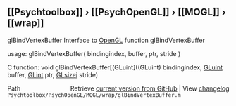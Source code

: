 ## [[Psychtoolbox]] &#8250; [[PsychOpenGL]] &#8250; [[MOGL]] &#8250; [[wrap]]

glBindVertexBuffer  Interface to [OpenGL](OpenGL) function glBindVertexBuffer  
  
usage:  glBindVertexBuffer( bindingindex, buffer, ptr, stride )  
  
C function:  void glBindVertexBuffer[(GLuint]((GLuint) bindingindex, [GLuint](GLuint) buffer, [GLint](GLint) ptr, [GLsizei](GLsizei) stride)  




<div class="code_header" style="text-align:right;">
  <span style="float:left;">Path&nbsp;&nbsp;</span> <span class="counter">Retrieve <a href=
  "https://raw.github.com/Psychtoolbox-3/Psychtoolbox-3/beta/Psychtoolbox/PsychOpenGL/MOGL/wrap/glBindVertexBuffer.m">current version from GitHub</a> | View <a href=
  "https://github.com/Psychtoolbox-3/Psychtoolbox-3/commits/beta/Psychtoolbox/PsychOpenGL/MOGL/wrap/glBindVertexBuffer.m">changelog</a></span>
</div>
<div class="code">
  <code>Psychtoolbox/PsychOpenGL/MOGL/wrap/glBindVertexBuffer.m</code>
</div>

